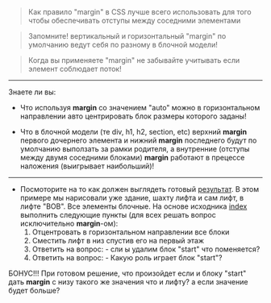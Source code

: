 ##

> Как правило "margin" в CSS лучше всего использовать для того чтобы обеспечивать отступы между соседними элементами

> Запомните! вертикальный и горизонтальный "margin" по умолчанию ведут себя по разному в блочной модели!

> Когда вы применяете "margin" не забывайте учитывать если элемент соблюдает поток!

--- 

Знаете ли вы:

* Что используя **margin** со значением "auto" можно в горизонтальном направлении авто центрировать блок размеры которого заданы!

* Что в блочной модели (те div, h1, h2, section, etc) верхний **margin** первого дочернего элемента и нижний **margin** последнего будут по умолчанию выползать за рамки родителя, а внутренние (отступы между двумя соседними блоками) **margin** работают в прецессе наложения (выигрывает наибольший)!

---

* Посмоторите на то как должен выглядеть готовый [результат](./result.png). В этом примере мы нарисовали уже здание, шахту лифта и сам лифт, в лифте "BOB". Все элементы блочные. На основе исходника [index](./index.html) выполнить следующие пункты (для всех решать вопрос исключительно **margin**-ом):
    1. Отцентровать в горизонтальном направлении все блоки
    2. Сместить лифт в низ спустив его на первый этаж
    3. Ответить на вопрос: - сли ы удалим блок "start" что поменяется?
    4. Ответить на вопрос: - Какую роль играет блок "start"? 

БОНУС!!! При готовом решение, что произойдет если и блоку "start" дать **margin** с низу такого же значения что и лифту? а если значение будет больше?       
